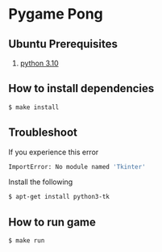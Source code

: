 # Pygame Pong

## Ubuntu Prerequisites

1. [python 3.10](https://www.python.org/downloads/)

## How to install dependencies

```bash
$ make install
```

## Troubleshoot

If you experience this error

```bash
ImportError: No module named 'Tkinter'
```

Install the following

```bash
$ apt-get install python3-tk
```

## How to run game

```bash
$ make run
```
